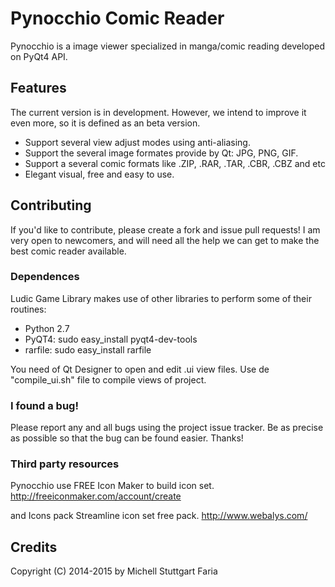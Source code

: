 Pynocchio Comic Reader
==================
Pynocchio is a image viewer specialized in manga/comic reading
developed on PyQt4 API.

## Features
The current version is in development. However, we intend to improve it even more, so it is defined as an beta version.

* Support several view adjust modes using anti-aliasing.
* Support the several image formates provide by Qt: JPG, PNG, GIF.
* Support a several comic formats like .ZIP, .RAR, .TAR, .CBR, .CBZ and etc
* Elegant visual, free and easy to use.

## Contributing
If you'd like to contribute, please create a fork and issue pull requests! I am
very open to newcomers, and will need all the help we can get to make the best
comic reader available.

### Dependences
Ludic Game Library makes use of other libraries to perform some of their routines:

* Python 2.7
* PyQT4: sudo easy_install pyqt4-dev-tools
* rarfile: sudo easy_install rarfile

You need of Qt Designer to open and edit .ui view files.
Use de "compile_ui.sh" file to compile views of project.

### I found a bug!
Please report any and all bugs using the project issue
tracker. Be as precise as possible so that the bug can be found easier. Thanks!

### Third party resources
Pynocchio use FREE Icon Maker to build icon set.
http://freeiconmaker.com/account/create

and Icons pack Streamline icon set free pack.
http://www.webalys.com/

## Credits
Copyright (C) 2014-2015 by Michell Stuttgart Faria
